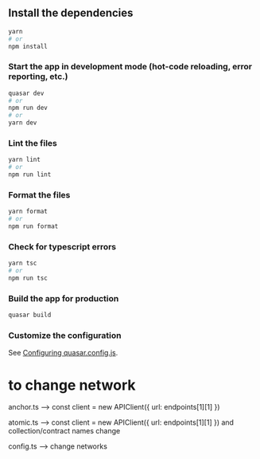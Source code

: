 ## Install the dependencies
```bash
yarn
# or
npm install
```

### Start the app in development mode (hot-code reloading, error reporting, etc.)
```bash
quasar dev
# or
npm run dev
# or
yarn dev
```


### Lint the files
```bash
yarn lint
# or
npm run lint
```


### Format the files
```bash
yarn format
# or
npm run format
```

### Check for typescript errors
```bash
yarn tsc
# or
npm run tsc
```


### Build the app for production
```bash
quasar build
```

### Customize the configuration
See [Configuring quasar.config.js](https://v2.quasar.dev/quasar-cli-webpack/quasar-config-js).


# to change network

anchor.ts --> const client = new APIClient({ url: endpoints[1][1] })

atomic.ts --> const client = new APIClient({ url: endpoints[1][1] })
and collection/contract names change

config.ts --> change networks

